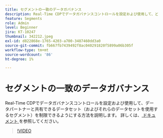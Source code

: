 ```yaml
---
title: セグメントの一致のデータガバナンス
description: Real-Time CDPでデータガバナンスコントロールを設定および使用して、どのデータセット（したがって、それらのデータセットを使用するセグメント）を制限できるかを説明します（説明は 60～160 文字にする必要があります）
feature: Segments
role: Admin
level: Beginner
jira: KT-10247
thumbnail: 342212.jpeg
exl-id: d822868e-1765-4203-a700-3487460dd3a0
source-git-commit: fb667fb7439492f8ac040291820f5899a06b305f
workflow-type: tm+mt
source-wordcount: '86'
ht-degree: 1%

---
```


# セグメントの一致のデータガバナンス

Real-Time CDPでデータガバナンスコントロールを設定および使用して、データパートナーと共有できるデータセット（およびそれらのデータセットを使用するセグメント）を制限できるようにする方法を説明します。 詳しくは、[ ドキュメント ](https://experienceleague.adobe.com/docs/experience-platform/segmentation/ui/segment-match/overview.html?lang=ja) を参照してください。

>[!VIDEO](https://video.tv.adobe.com/v/342212/?learn=on&enablevpops)
